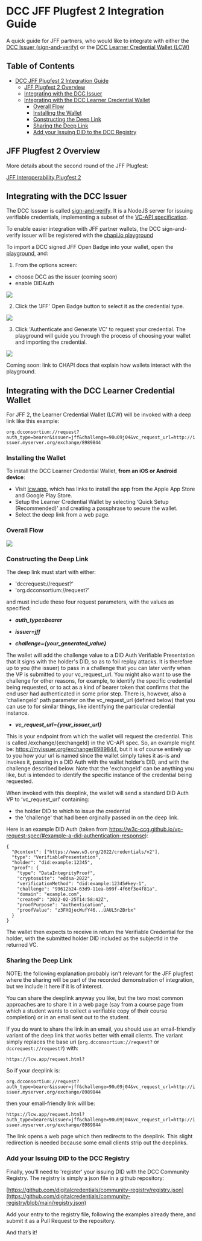 # DCC JFF Plugfest 2 Integration Guide

A quick guide for JFF partners, who would like to integrate with either the [DCC Issuer (sign-and-verify)](https://github.com/digitalcredentials/sign-and-verify) or the [DCC Learner Credential Wallet (LCW)](https://github.com/digitalcredentials/learner-credential-wallet)

## Table of Contents

- [DCC JFF Plugfest 2 Integration Guide](#dcc-jff-plugfest-2-integration-guide)
  * [JFF Plugfest 2 Overview](#jff-plugfest-2-overview)
  * [Integrating with the DCC Issuer](#integrating-with-the-dcc-issuer)
  * [Integrating with the DCC Learner Credential Wallet](#integrating-with-the-dcc-learner-credential-wallet)
    + [Overall Flow](#overall-flow)
    + [Installing the Wallet](#installing-the-wallet)
    + [Constructing the Deep Link](#constructing-the-deep-link)
    + [Sharing the Deep Link](#sharing-the-deep-link)
    + [Add your Issuing DID to the DCC Registry](#add-your-issuing-did-to-the-dcc-registry)


## JFF Plugfest 2 Overview

More details about the second round of the JFF Plugfest:

[JFF Interoperability Plugfest 2](https://w3c-ccg.github.io/vc-ed/plugfest-2-2022/)

## Integrating with the DCC Issuer

The DCC Isssuer is called [sign-and-verify](https://github.com/digitalcredentials/sign-and-verify). It is a NodeJS server for issuing verifiable credentials, implementing a subset of the [VC-API specification](https://w3c-ccg.github.io/vc-api).

To enable easier integration with JFF partner wallets, the DCC sign-and-verify issuer will be registered with the [chapi.io playground](https://playground.chapi.io/issuer)

To import a DCC signed JFF Open Badge into your wallet, open the [playground](https://playground.chapi.io), and:

1. From the options screen:

- choose DCC as the issuer (coming soon)
- enable DIDAuth

![](choose_DCC_in_chapi.jpg)

2. Click the 'JFF' Open Badge button to select it as the credential type.

![](choose_OB_in_chapi.jpg)

3. Click 'Authenticate and Generate VC' to request your credential.  The playground will guide you through the process of choosing your wallet and importing the credential.

![](request_credential.jpg)

Coming soon:  link to CHAPI docs that explain how wallets interact with the playground.

## Integrating with the DCC Learner Credential Wallet

For JFF 2, the Learner Credential Wallet (LCW) will be invoked with a deep link like this example:

`org.dcconsortium://request?auth_type=bearer&issuer=jff&challenge=90u09j04&vc_request_url=http://issuer.myserver.org/exchange/8989844`

### Installing the Wallet

To install the DCC Learner Credential Wallet, **from an iOS or Android device**:
- Visit [lcw.app](https://lcw.app/), which has links to install the app from the Apple App Store and Google Play Store.
- Setup the Learner Credential Wallet by selecting ‘Quick Setup (Recommended)’ and creating a passphrase to secure the wallet.
- Select the deep link from a web page.

### Overall Flow

![](wallet-server-flow.png)

### Constructing the Deep Link

The deep link must start with either:

- 'dccrequest://request?'
- 'org.dcconsortium://request?'

and must include these four request parameters, with the values as specified:

- <b><i>auth_type=bearer</i></b>

- <b><i>issuer=jff</i></b>

- <b><i>challenge={your_generated_value}</i></b>

The wallet will add the challenge value to a DID Auth Verifiable Presentation that it signs with the holder's DID, so as to foil replay attacks.  It is therefore up to you (the issuer) to pass in a challenge that you can later verify when the VP is submitted to your vc_request_url.  You might also want to use the challenge for other reasons, for example, to identify the specific credential being requested, or to act as a kind of bearer token that confirms that the end user had authenticated in some prior step.  There is, however, also a 'challengeId' path parameter on the vc_request_url (defined below) that you can use to for similar things, like identifying the particular credential instance.

- <b><i>vc_request_url={your_issuer_url}</i></b>

This is your endpoint from which the wallet will request the credential.  This is called /exchange/{exchangeId} in the VC-API spec.  So, an example might be: https://myissuer.org/exchange/8989844, but it is of course entirely up to you how your url is named since the wallet simply takes it as-is and invokes it, passing in a DID Auth with the wallet holder’s DID, and with the challenge described below.  Note that the 'exchangeId' can be anything you like, but is intended to identify the specific instance of the credential being requested.


When invoked with this deeplink, the wallet will send a standard DID Auth VP to ’vc_request_url’ containing:

 - the holder DID to which to issue the credential
 - the 'challenge' that had been orginally passed in on the deep link.

Here is an example DID Auth (taken from https://w3c-ccg.github.io/vp-request-spec/#example-a-did-authentication-response):

```
{
  "@context": ["https://www.w3.org/2022/credentials/v2"],
  "type": "VerifiablePresentation",
  "holder": "did:example:12345",
  "proof": {
    "type": "DataIntegrityProof",
    "cryptosuite": "eddsa-2022",
    "verificationMethod": "did:example:12345#key-1",
    "challenge": "99612b24-63d9-11ea-b99f-4f66f3e4f81a",
    "domain": "example.com",
    "created": "2022-02-25T14:58:42Z",
    "proofPurpose": "authentication",
    "proofValue": "z3FXQjecWufY46...UAUL5n2Brbx"
  }
}
```

The wallet then expects to receive in return the Verifiable Credential for the holder, with the submitted holder DID included as the subjectId in the returned VC.

### Sharing the Deep Link

NOTE:  the following explanation probably isn't relevant for the JFF plugfest where the sharing will be part of the recorded demonstration of integration, but we include it here if it is of interest.

You can share the deeplink anyway you like, but the two most common approaches are to 
share it in a web page (say from a course page from which a student wants to collect 
a verifiable copy of their course completion) or in an email sent out to the student.

If you do want to share the link in an email, you should use an email-friendly variant of the
deep link that works better with email clients.  The variant simply
replaces the base uri (`org.dcconsortium://request?` or `dccrequest://request?`) with:

`https://lcw.app/request.html?`

So if your deeplink is:

`org.dcconsortium://request?auth_type=bearer&issuer=jff&challenge=90u09j04&vc_request_url=http://issuer.myserver.org/exchange/8989844`

then your email-friendly link will be:

`https://lcw.app/request.html?auth_type=bearer&issuer=jff&challenge=90u09j04&vc_request_url=http://issuer.myserver.org/exchange/8989844`

The link opens a web page which then redirects to the deeplink.  This slight redirection is needed because some email clients strip out the deeplinks.

### Add your Issuing DID to the DCC Registry

Finally, you'll need to 'register' your issuing DID with the DCC Community Registry.  The registry is simply a json file in a github repository:

[https://github.com/digitalcredentials/community-registry/registry.json](https://github.com/digitalcredentials/community-registry/blob/main/registry.json)

Add your entry to the registry file, following the examples already there, and submit it as a Pull Request to the repository.

And that’s it!
